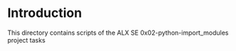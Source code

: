 # Introduction

This directory contains scripts of the ALX SE 0x02-python-import_modules project tasks
